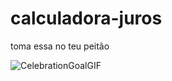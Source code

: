 # calculadora-juros
toma essa no teu peitão

![CelebrationGoalGIF](https://github.com/jjmonstro/calculadora-juros/assets/142437981/8ebb1e8d-8e25-4bbc-b569-6eba45281b7d)


